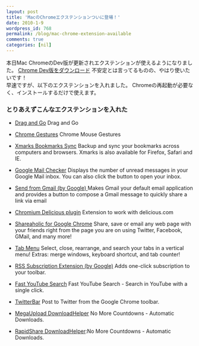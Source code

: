 ```yaml
---
layout: post
title: 'MacのChromeエクステンションついに登場！'
date: 2010-1-9
wordpress_id: 768
permalink: /blog/mac-chrome-extension-available
comments: true
categories: [nil]
---
```

本日Mac ChromeのDev版が更新されエクステンションが使えるようになりました。
[Chrome Dev版をダウンロード](http://dev.chromium.org/getting-involved/dev-channel)
不安定とは言ってるものの、やはり使いたいです！
<br/>
早速ですが、以下のエクステンションを入れました。
Chromeの再起動が必要なく、インストールするだけで使えます。

### とりあえずこんなエクステンションを入れた
+  [Drag and Go](https://chrome.google.com/extensions/detail/jaikcnhlohebodlpkmjepipngegjbfpg)
Drag and Go

+  [ Chrome Gestures](https://chrome.google.com/extensions/detail/jpkfjicglakibpenojifdiepckckakgk)
Chrome Mouse Gestures

+  [Xmarks Bookmarks Sync](https://chrome.google.com/extensions/detail/ajpgkpeckebdhofmmjfgcjjiiejpodla)
Backup and sync your bookmarks across computers and browsers. Xmarks is also available for Firefox, Safari and IE.

+  [Google Mail Checker](https://chrome.google.com/extensions/detail/mihcahmgecmbnbcchbopgniflfhgnkff)
Displays the number of unread messages in your Google Mail inbox. You can also click the button to open your inbox.

+  [ Send from Gmail (by Google) ](https://chrome.google.com/extensions/detail/pgphcomnlaojlmmcjmiddhdapjpbgeoc)
Makes Gmail your default email application and provides a button to compose a Gmail message to quickly share a link via email

+  [ Chromium Delicious plugin](https://chrome.google.com/extensions/detail/anlkjppofaicbdanhhpbbogknfodfhfm)
Extension to work with delicious.com

+  [ Shareaholic for Google Chrome](https://chrome.google.com/extensions/detail/kbmipnjdeifmobkhgogdnomkihhgojep)
Share, save or email any web page with your friends right from the page you are on using Twitter, Facebook, GMail, and many more!

+  [ Tab Menu](https://chrome.google.com/extensions/detail/galfofdpepkcahkfobimileafiobdplb)
Select, close, rearrange, and search your tabs in a vertical menu! Extras: merge windows, keyboard shortcut, and tab counter!

+  [RSS Subscription Extension (by Google)](https://chrome.google.com/extensions/detail/nlbjncdgjeocebhnmkbbbdekmmmcbfjd)
Adds one-click subscription to your toolbar.

+  [ Fast YouTube Search](https://chrome.google.com/extensions/detail/ggkljdkflooidjlkahdnfgodflkelkai)
Fast YouTube Search - Search in YouTube with a single click.

+  [ TwitterBar](https://chrome.google.com/extensions/detail/pbadgdglepgngpoeijdgicjccomadekm)
Post to Twitter from the Google Chrome toolbar.

+  [ MegaUpload DownloadHelper](https://chrome.google.com/extensions/detail/leekjckogogidfhpejjmaaekecplpdcg)
No More Countdowns - Automatic Downloads.

+  [ RapidShare DownloadHelper](https://chrome.google.com/extensions/detail/afpbkpjjkfakdcakapanjoeijlphieei):No More Countdowns - Automatic Downloads.
